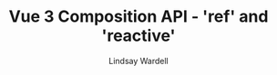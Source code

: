 ---
link: "https://labs.thisdot.co/blog/vue-3-composition-api-ref-and-reactive"
pubDate: 2021-03-23
title: "Vue 3 Composition API - 'ref' and 'reactive'"
author: "Lindsay Wardell"
image: "/blog/vue-3-ref-reactive.png"
tags:
  - Vue
  - Javascript
  - Web Development
name: 'This Dot Labs'
type: Programming
---